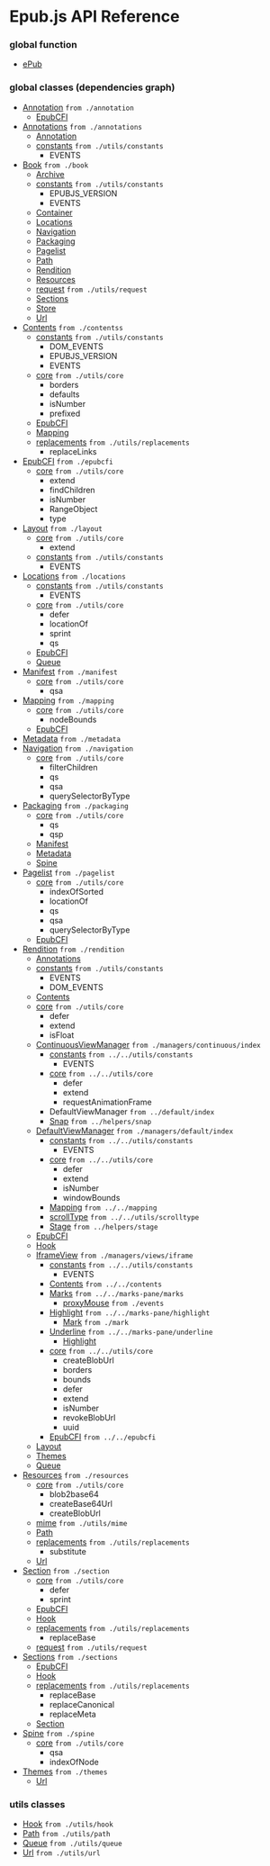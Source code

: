 # Epub.js API Reference

### global function

- [ePub](epub.md)

### global classes (dependencies graph)

- [Annotation](API/annotation.md) `from ./annotation`
    - [EpubCFI](API/epubcfi.md)
- [Annotations](API/annotations.md) `from ./annotations`
    - [Annotation](API/annotation.md)
    - [constants](API/utils/constants.md) `from ./utils/constants`
        - EVENTS
- [Book](API/book.md) `from ./book`
    - [Archive](API/archive.md)
    - [constants](API/utils/constants.md) `from ./utils/constants`
        - EPUBJS_VERSION
        - EVENTS
    - [Container](API/container.md)
    - [Locations](API/locations.md)
    - [Navigation](API/navigation.md)
    - [Packaging](API/packaging.md)
    - [Pagelist](API/pagelist.md)
    - [Path](API/utils/path.md)
    - [Rendition](API/rendition.md)
    - [Resources](API/resources.md)
    - [request](API/utils/request.md) `from ./utils/request`
    - [Sections](API/sections.md)
    - [Store](API/store.md)
    - [Url](API/utils/url.md)
- [Contents](API/contents.md) `from ./contentss`
    - [constants](API/utils/constants.md) `from ./utils/constants`
        - DOM_EVENTS
        - EPUBJS_VERSION
        - EVENTS
    - [core](API/utils/core.md) `from ./utils/core`
        - borders
        - defaults
        - isNumber
        - prefixed
    - [EpubCFI](API/epubcfi.md)
    - [Mapping](API/mapping.md)
    - [replacements](API/utils/replacements.md) `from ./utils/replacements`
        - replaceLinks
- [EpubCFI](API/epubcfi.md) `from ./epubcfi`
    - [core](API/utils/core.md) `from ./utils/core`
        - extend
        - findChildren
        - isNumber
        - RangeObject
        - type
- [Layout](API/layout.md) `from ./layout`
    - [core](API/utils/core.md) `from ./utils/core`
        - extend
    - [constants](API/utils/constants.md) `from ./utils/constants`
        - EVENTS
- [Locations](API/locations.md) `from ./locations`
    - [constants](API/utils/constants.md) `from ./utils/constants`
        - EVENTS
    - [core](API/utils/core.md) `from ./utils/core`
        - defer
        - locationOf
        - sprint
        - qs
    - [EpubCFI](API/epubcfi.md)
    - [Queue](API/utils/queue.md)
- [Manifest](API/manifest.md) `from ./manifest`
    - [core](API/utils/core.md) `from ./utils/core`
        - qsa
- [Mapping](API/mapping.md) `from ./mapping`
    - [core](API/utils/core.md) `from ./utils/core`
        - nodeBounds
    - [EpubCFI](API/epubcfi.md)
- [Metadata](API/metadata.md) `from ./metadata`
- [Navigation](API/navigation.md) `from ./navigation`
    - [core](API/utils/core.md) `from ./utils/core`
        - filterChildren
        - qs
        - qsa
        - querySelectorByType
- [Packaging](API/packaging.md) `from ./packaging`
    - [core](API/utils/core.md) `from ./utils/core`
        - qs
        - qsp
    - [Manifest](API/manifest.md)
    - [Metadata](API/metadata.md)
    - [Spine](API/spine.md)
- [Pagelist](API/pagelist.md) `from ./pagelist`
    - [core](API/utils/core.md) `from ./utils/core`
        - indexOfSorted
        - locationOf
        - qs
        - qsa
        - querySelectorByType
    - [EpubCFI](API/epubcfi.md)
- [Rendition](API/rendition.md) `from ./rendition`
    - [Annotations](API/annotations.md)
    - [constants](API/utils/constants.md) `from ./utils/constants`
        - EVENTS
        - DOM_EVENTS
    - [Contents](API/contents.md)
    - [core](API/utils/core.md) `from ./utils/core`
        - defer
        - extend
        - isFloat
    - [ContinuousViewManager](API/managers/continuous/index.md) `from ./managers/continuous/index`
        - [constants](API/utils/constants.md) `from ../../utils/constants`
            - EVENTS
        - [core](API/utils/core.md) `from ../../utils/core`
            - defer
            - extend
            - requestAnimationFrame
        - DefaultViewManager `from ../default/index`
        - [Snap](API/managers/helpers/snap.md) `from ../helpers/snap`
    - [DefaultViewManager](API/managers/default/index.md) `from ./managers/default/index`
        - [constants](API/utils/constants.md) `from ../../utils/constants`
            - EVENTS
        - [core](API/utils/core.md) `from ../../utils/core`
            - defer
            - extend
            - isNumber
            - windowBounds
        - [Mapping](API/mapping.md) `from ../../mapping`
        - [scrollType](API/utils/scrolltype.md) `from ../../utils/scrolltype`
        - [Stage](API/managers/helpers/stage.md) `from ../helpers/stage`
    - [EpubCFI](API/epubcfi.md)
    - [Hook](API/utils/hook.md)
    - [IframeView](API/managers/views/iframe.md) `from ./managers/views/iframe`
        - [constants](API/utils/constants.md) `from ../../utils/constants`
            - EVENTS
        - [Contents](API/contents.md) `from ../../contents`
        - [Marks](API/marks-pane/marks.md) `from ../../marks-pane/marks`
            - [proxyMouse](API/marks-pane/events.md) `from ./events`
        - [Highlight](API/marks-pane/highlight.md) `from ../../marks-pane/highlight`
            - [Mark](API/marks-pane/mark.md) `from ./mark`
        - [Underline](API/marks-pane/underline.md) `from ../../marks-pane/underline`
            - [Highlight](API/marks-pane/highlight.md)
        - [core](API/utils/core.md) `from ../../utils/core`
            - createBlobUrl
            - borders
            - bounds
            - defer
            - extend
            - isNumber
            - revokeBlobUrl
            - uuid
        - [EpubCFI](API/epubcfi.md) `from ../../epubcfi`
    - [Layout](API/layout.md)
    - [Themes](API/themes.md)
    - [Queue](API/utils/queue.md)
- [Resources](API/resources.md) `from ./resources`
    - [core](API/utils/core.md) `from ./utils/core`
        - blob2base64
        - createBase64Url
        - createBlobUrl
    - [mime](API/utils/mime.md) `from ./utils/mime`
    - [Path](API/utils/path.md)
    - [replacements](API/utils/replacements.md) `from ./utils/replacements`
        - substitute
    - [Url](API/utils/url.md)
- [Section](API/section.md) `from ./section`
    - [core](API/utils/core.md) `from ./utils/core`
        - defer
        - sprint
    - [EpubCFI](API/epubcfi.md)
    - [Hook](API/utils/hook.md)
    - [replacements](API/utils/replacements.md) `from ./utils/replacements`
        - replaceBase
    - [request](API/utils/request.md) `from ./utils/request`
- [Sections](API/sections.md) `from ./sections`
    - [EpubCFI](API/epubcfi.md)
    - [Hook](API/utils/hook.md)
    - [replacements](API/utils/replacements.md) `from ./utils/replacements`
        - replaceBase
        - replaceCanonical
        - replaceMeta
    - [Section](API/section.md)
- [Spine](API/spine.md) `from ./spine`
    - [core](API/utils/core.md) `from ./utils/core`
        - qsa
        - indexOfNode
- [Themes](API/themes.md) `from ./themes`
    - [Url](API/utils/url.md)

### utils classes

- [Hook](API/utils/hook.md) `from ./utils/hook`
- [Path](API/utils/path.md) `from ./utils/path`
- [Queue](API/utils/queue.md) `from ./utils/queue`
- [Url](API/utils/url.md) `from ./utils/url`